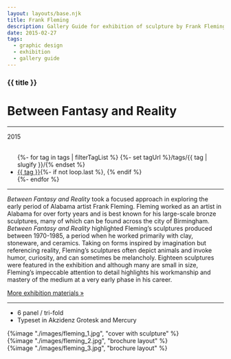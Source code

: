 ```yaml
---
layout: layouts/base.njk
title: Frank Fleming
description: Gallery Guide for exhibition of sculpture by Frank Fleming
date: 2015-02-27
tags:
  - graphic design
  - exhibition
  - gallery guide
---
```


<div class="container">
	<div class="row">
		<div class="col-12 col-12-md col-4-lg">
			<h3>{{ title }}</h3>
            <h1>Between Fantasy and Reality</h1>
			<hr>
			<time>2015</time>
			</br></br>
			<ul class="post-metadata">
				{%- for tag in tags | filterTagList %}
				{%- set tagUrl %}/tags/{{ tag | slugify }}/{% endset %}
				<li><a href="{{ tagUrl }}" class="post-tag">{{ tag }}</a>{%- if not loop.last %}, {% endif %}</li>
				{%- endfor %}
			</ul>
			<hr>
		    	<p><em>Between Fantasy and Reality</em> took a focused approach in exploring the early period of Alabama artist Frank Fleming. Fleming worked as an artist in Alabama for over forty years and is best known for his large-scale bronze sculptures, many of which can be found across the city of Birmingham. <em>Between Fantasy and Reality</em> highlighted Fleming’s sculptures produced between 1970-1985, a period when he worked primarily with clay, stoneware, and ceramics. Taking on forms inspired by imagination but referencing reality, Fleming’s sculptures often depict animals and invoke humor, curiosity, and can sometimes be melancholy. Eighteen sculptures were featured in the exhibition and although many are small in size, Fleming’s impeccable attention to detail highlights his workmanship and mastery of the medium at a very early phase in his career.</p>
				<figcaption><a href="/projects/exhibitions/2015_ex_fleming/">More exhibition materials »</a></figcaption>
			<hr>
            <ul class="post-metadata">
                <li>6 panel / tri-fold</li>
                <li>Typeset in Akzidenz Grotesk and Mercury</li>
            </ul>
		</div>
        <div class="col-12 col-12-md col-1-lg"></div>
		<div class="col-12 col-12-md col-6-lg">
			{%image "./images/fleming_1.jpg", "cover with sculpture" %}
		</div>
        <div class="col-12 col-12-md col-1-lg"></div>
	</div>
	<div class="row">
		<div class="col-12 col-12-md col-4-lg"></div>
		<div class="col-12 col-12-md col-7-lg">
            {%image "./images/fleming_2.jpg", "brochure layout" %}
        </div>
    	<div class="col-12 col-12-md col-1-lg"></div>
	</div>
	<div class="row">
		<div class="col-12 col-12-md col-1-lg"></div>
		<div class="col-12 col-12-md col-10-lg">
		    {%image "./images/fleming_3.jpg", "brochure layout" %}
		</div>
    	<div class="col-12 col-12-md col-1-lg"></div>
  	</div>
</div>